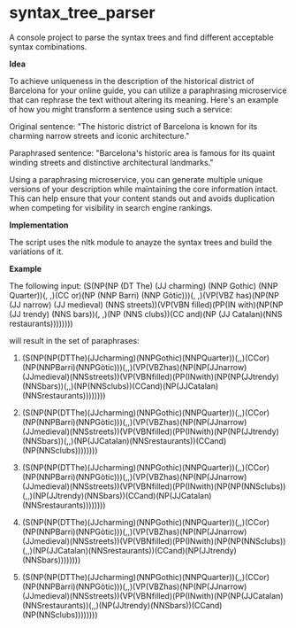 # syntax_tree_parser

A console project to parse the syntax trees and find different acceptable syntax combinations.

**Idea**

To achieve uniqueness in the description of the historical district of Barcelona for your online guide, you can utilize a paraphrasing microservice that can rephrase the text without altering its meaning. Here's an example of how you might transform a sentence using such a service:

Original sentence: "The historic district of Barcelona is known for its charming narrow streets and iconic architecture."

Paraphrased sentence: "Barcelona's historic area is famous for its quaint winding streets and distinctive architectural landmarks."

Using a paraphrasing microservice, you can generate multiple unique versions of your description while maintaining the core information intact. This can help ensure that your content stands out and avoids duplication when competing for visibility in search engine rankings.

**Implementation**

The script uses the nltk module to anayze the syntax trees and build the variations of it.

**Example**

The following input: (S(NP(NP (DT The) (JJ charming) (NNP Gothic) (NNP Quarter))(, ,)(CC or)(NP (NNP Barri) (NNP Gòtic)))(, ,)(VP(VBZ has)(NP(NP (JJ narrow) (JJ medieval) (NNS streets))(VP(VBN filled)(PP(IN with)(NP(NP (JJ trendy) (NNS bars))(, ,)(NP (NNS clubs))(CC and)(NP (JJ Catalan)(NNS restaurants))))))))

will result in the set of paraphrases:

1. (S(NP(NP(DTThe)(JJcharming)(NNPGothic)(NNPQuarter))(,,)(CCor)(NP(NNPBarri)(NNPGòtic)))(,,)(VP(VBZhas)(NP(NP(JJnarrow)(JJmedieval)(NNSstreets))(VP(VBNfilled)(PP(INwith)(NP(NP(JJtrendy)(NNSbars))(,,)(NP(NNSclubs))(CCand)(NP(JJCatalan)(NNSrestaurants))))))))

2. (S(NP(NP(DTThe)(JJcharming)(NNPGothic)(NNPQuarter))(,,)(CCor)(NP(NNPBarri)(NNPGòtic)))(,,)(VP(VBZhas)(NP(NP(JJnarrow)(JJmedieval)(NNSstreets))(VP(VBNfilled)(PP(INwith)(NP(NP(JJtrendy)(NNSbars))(,,)(NP(JJCatalan)(NNSrestaurants))(CCand)(NP(NNSclubs))))))))

3. (S(NP(NP(DTThe)(JJcharming)(NNPGothic)(NNPQuarter))(,,)(CCor)(NP(NNPBarri)(NNPGòtic)))(,,)(VP(VBZhas)(NP(NP(JJnarrow)(JJmedieval)(NNSstreets))(VP(VBNfilled)(PP(INwith)(NP(NP(NNSclubs))(,,)(NP(JJtrendy)(NNSbars))(CCand)(NP(JJCatalan)(NNSrestaurants))))))))

4. (S(NP(NP(DTThe)(JJcharming)(NNPGothic)(NNPQuarter))(,,)(CCor)(NP(NNPBarri)(NNPGòtic)))(,,)(VP(VBZhas)(NP(NP(JJnarrow)(JJmedieval)(NNSstreets))(VP(VBNfilled)(PP(INwith)(NP(NP(NNSclubs))(,,)(NP(JJCatalan)(NNSrestaurants))(CCand)(NP(JJtrendy)(NNSbars))))))))

5. (S(NP(NP(DTThe)(JJcharming)(NNPGothic)(NNPQuarter))(,,)(CCor)(NP(NNPBarri)(NNPGòtic)))(,,)(VP(VBZhas)(NP(NP(JJnarrow)(JJmedieval)(NNSstreets))(VP(VBNfilled)(PP(INwith)(NP(NP(JJCatalan)(NNSrestaurants))(,,)(NP(JJtrendy)(NNSbars))(CCand)(NP(NNSclubs))))))))
